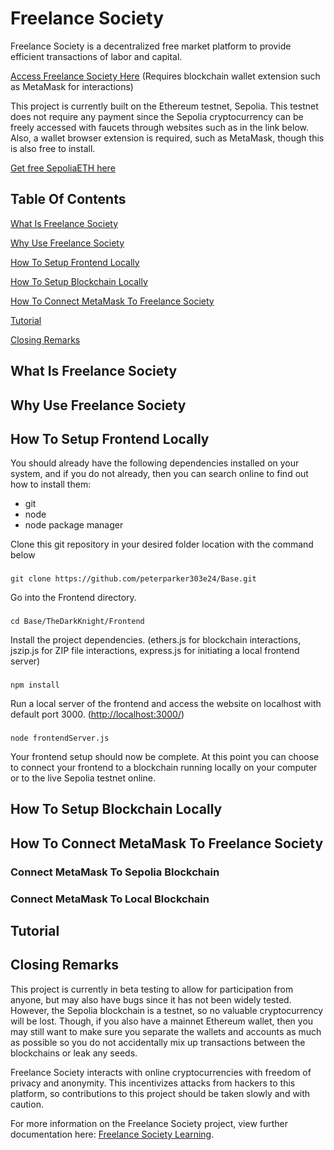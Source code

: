 # Freelance Society

Freelance Society is a decentralized free market platform to provide efficient transactions of labor and capital.

[Access Freelance Society Here](https://peterparker303e24.github.io/Base/TheDarkKnight/Frontend/index.html) (Requires blockchain wallet extension such as MetaMask for interactions)

This project is currently built on the Ethereum testnet, Sepolia. This testnet does not require any payment since the Sepolia cryptocurrency can be freely accessed with faucets through websites such as in the link below. Also, a wallet browser extension is required, such as MetaMask, though this is also free to install.

[Get free SepoliaETH here](https://faucetlink.to/sepolia)

## Table Of Contents

[What Is Freelance Society](#what-is-freelance-society)

[Why Use Freelance Society](#why-use-freelance-society)

[How To Setup Frontend Locally](#how-to-setup-frontend-locally)

[How To Setup Blockchain Locally](#how-to-setup-blockchain-locally)

[How To Connect MetaMask To Freelance Society](#how-to-connect-metamask-to-freelance-society)

[Tutorial](#tutorial)

[Closing Remarks](#closing-remarks)

## What Is Freelance Society

## Why Use Freelance Society

## How To Setup Frontend Locally

You should already have the following dependencies installed on your system, and if you do not already, then you can search online to find out how to install them:
- git
- node
- node package manager

Clone this git repository in your desired folder location with the command below

###
    git clone https://github.com/peterparker303e24/Base.git

Go into the Frontend directory.

###
    cd Base/TheDarkKnight/Frontend

Install the project dependencies. (ethers.js for blockchain interactions, jszip.js for ZIP file interactions, express.js for initiating a local frontend server)

###
    npm install

Run a local server of the frontend and access the website on localhost with default port 3000. ([http://localhost:3000/](http://localhost:3000/))

###
    node frontendServer.js

Your frontend setup should now be complete. At this point you can choose to connect your frontend to a blockchain running locally on your computer or to the live Sepolia testnet online.

## How To Setup Blockchain Locally 

## How To Connect MetaMask To Freelance Society

### Connect MetaMask To Sepolia Blockchain

### Connect MetaMask To Local Blockchain

## Tutorial

## Closing Remarks

This project is currently in beta testing to allow for participation from anyone, but may also have bugs since it has not been widely tested. However, the Sepolia blockchain is a testnet, so no valuable cryptocurrency will be lost. Though, if you also have a mainnet Ethereum wallet, then you may still want to make sure you separate the wallets and accounts as much as possible so you do not accidentally mix up transactions between the blockchains or leak any seeds.

Freelance Society interacts with online cryptocurrencies with freedom of privacy and anonymity. This incentivizes attacks from hackers to this platform, so contributions to this project should be taken slowly and with caution.

For more information on the Freelance Society project, view further documentation here: [Freelance Society Learning](https://peterparker303e24.github.io/Base/TheDarkKnight/Frontend/pages/learning/theory/freelanceSociety.html).
